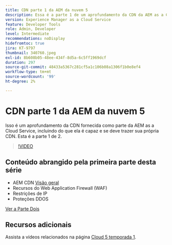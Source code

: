 ```yaml
---
title: CDN parte 1 da AEM da nuvem 5
description: Essa é a parte 1 de um aprofundamento da CDN da AEM as a Cloud Service.
version: Experience Manager as a Cloud Service
feature: Developer Tools
role: Admin, Developer
level: Intermediate
recommendations: noDisplay
hidefromtoc: true
jira: KT-9797
thumbnail: 340760.jpeg
exl-id: 8b608b05-48ee-434f-8d5a-6c5ff1969dcf
duration: 297
source-git-commit: 48433a5367c281cf5a1c106b08a1306f1b0e8ef4
workflow-type: tm+mt
source-wordcount: '99'
ht-degree: 2%

---
```


# CDN parte 1 da AEM da nuvem 5

Isso é um aprofundamento da CDN fornecida como parte da AEM as a Cloud Service, incluindo do que ela é capaz e se deve trazer sua própria CDN. Esta é a parte 1 de 2.

>[!VIDEO](https://video.tv.adobe.com/v/340760?quality=12&learn=on)

## Conteúdo abrangido pela primeira parte desta série

+ AEM CDN [Visão geral](https://experienceleague.adobe.com/docs/experience-manager-cloud-service/content/implementing/content-delivery/cdn.html?lang=pt-BR)
+ Recursos do Web Application Firewall (WAF)
+ Restrições de IP
+ Proteções DDOS

[Ver a Parte Dois](cloud5-aem-cdn-part2.md)

## Recursos adicionais

Assista a vídeos relacionados na página [Cloud 5 temporada 1](cloud5-season-1.md).
